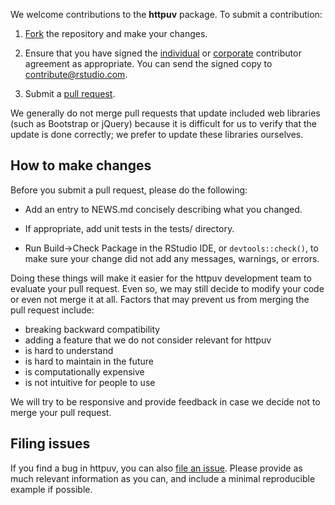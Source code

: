 We welcome contributions to the **httpuv** package. To submit a contribution:

1. [Fork](https://github.com/rstudio/httpuv/fork) the repository and make your changes.

2. Ensure that you have signed the [individual](https://www.rstudio.com/wp-content/uploads/2014/06/rstudioindividualcontributoragreement.pdf) or [corporate](https://www.rstudio.com/wp-content/uploads/2014/06/rstudiocorporatecontributoragreement.pdf) contributor agreement as appropriate. You can send the signed copy to contribute@rstudio.com.

3. Submit a [pull request](https://help.github.com/articles/using-pull-requests).

We generally do not merge pull requests that update included web libraries (such as Bootstrap or jQuery) because it is difficult for us to verify that the update is done correctly; we prefer to update these libraries ourselves.


## How to make changes

Before you submit a pull request, please do the following:

* Add an entry to NEWS.md concisely describing what you changed.

* If appropriate, add unit tests in the tests/ directory.

* Run Build->Check Package in the RStudio IDE, or `devtools::check()`, to make sure your change did not add any messages, warnings, or errors.

Doing these things will make it easier for the httpuv development team to evaluate your pull request. Even so, we may still decide to modify your code or even not merge it at all. Factors that may prevent us from merging the pull request include:

* breaking backward compatibility
* adding a feature that we do not consider relevant for httpuv
* is hard to understand
* is hard to maintain in the future
* is computationally expensive
* is not intuitive for people to use

We will try to be responsive and provide feedback in case we decide not to merge your pull request.


## Filing issues

If you find a bug in httpuv, you can also [file an issue](https://github.com/rstudio/httpuv/issues/new). Please provide as much relevant information as you can, and include a minimal reproducible example if possible.
